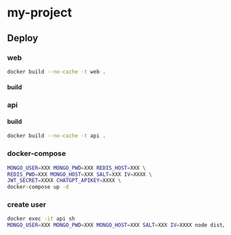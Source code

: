 # my-project

## Deploy

### web
```sh
docker build --no-cache -t web .
```

#### build

### api

#### build
```sh
docker build --no-cache -t api .
```

### docker-compose

```sh
MONGO_USER=XXX MONGO_PWD=XXX REDIS_HOST=XXX \
REDIS_PWD=XXX MONGO_HOST=XXX SALT=XXX IV=XXXX \
JWT_SECRET=XXXX CHATGPT_APIKEY=XXXX \
docker-compose up -d
```

### create user

```sh
docker exec -it api sh 
MONGO_USER=XXX MONGO_PWD=XXX MONGO_HOST=XXX SALT=XXX IV=XXXX node dist/scripts/create-user.js
```